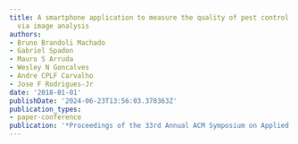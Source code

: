 ```yaml
---
title: A smartphone application to measure the quality of pest control spraying machines
  via image analysis
authors:
- Bruno Brandoli Machado
- Gabriel Spadon
- Mauro S Arruda
- Wesley N Goncalves
- Andre CPLF Carvalho
- Jose F Rodrigues-Jr
date: '2018-01-01'
publishDate: '2024-06-23T13:56:03.378363Z'
publication_types:
- paper-conference
publication: '*Proceedings of the 33rd Annual ACM Symposium on Applied Computing*'
---
```

